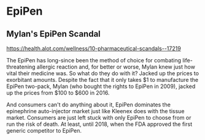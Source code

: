 # EpiPen

## Mylan's EpiPen Scandal

<https://health.alot.com/wellness/10-pharmaceutical-scandals--17219>

The EpiPen has long-since been the method of choice for combating life-threatening allergic reaction and, for better or worse, Mylan knew just how vital their medicine was. So what do they do with it? Jacked up the prices to exorbitant amounts. Despite the fact that it only takes $1 to manufacture the EpiPen two-pack, Mylan (who bought the rights to EpiPen in 2009), jacked up the prices from $100 to $600 in 2016.

And consumers can't do anything about it, EpiPen dominates the epinephrine auto-injector market just like Kleenex does with the tissue market. Consumers are just left stuck with only EpiPen to choose from or run the risk of death. At least, until 2018, when the FDA approved the first generic competitor to EpiPen.
